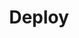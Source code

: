 ---
code: false
type: page
title: Deploy
description: Deploy your application on a remote server
order: 800
---